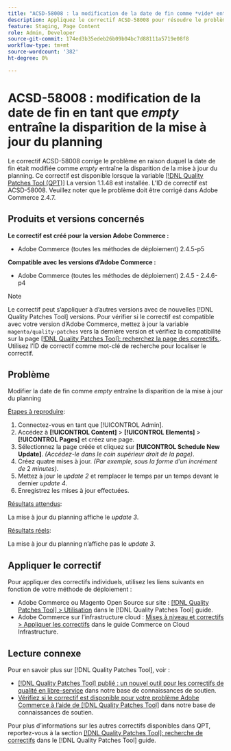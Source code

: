 ```yaml
---
title: "ACSD-58008 : la modification de la date de fin comme *vide* entraîne la disparition de la mise à jour du planning"
description: Appliquez le correctif ACSD-58008 pour résoudre le problème Adobe Commerce en raison duquel la modification de la date de fin comme *vide* entraîne la disparition de la mise à jour du planning.
feature: Staging, Page Content
role: Admin, Developer
source-git-commit: 174ed3b35edeb26b09b04bc7d88111a5719e08f8
workflow-type: tm+mt
source-wordcount: '382'
ht-degree: 0%

---
```


# ACSD-58008 : modification de la date de fin en tant que *empty* entraîne la disparition de la mise à jour du planning

Le correctif ACSD-58008 corrige le problème en raison duquel la date de fin était modifiée comme *empty* entraîne la disparition de la mise à jour du planning. Ce correctif est disponible lorsque la variable [[!DNL Quality Patches Tool (QPT)]](/help/announcements/adobe-commerce-announcements/magento-quality-patches-released-new-tool-to-self-serve-quality-patches.md) La version 1.1.48 est installée. L’ID de correctif est ACSD-58008. Veuillez noter que le problème doit être corrigé dans Adobe Commerce 2.4.7.

## Produits et versions concernés

**Le correctif est créé pour la version Adobe Commerce :**

* Adobe Commerce (toutes les méthodes de déploiement) 2.4.5-p5

**Compatible avec les versions d’Adobe Commerce :**

* Adobe Commerce (toutes les méthodes de déploiement) 2.4.5 - 2.4.6-p4

>[!NOTE]
>
>Le correctif peut s’appliquer à d’autres versions avec de nouvelles [!DNL Quality Patches Tool] versions. Pour vérifier si le correctif est compatible avec votre version d’Adobe Commerce, mettez à jour la variable `magento/quality-patches` vers la dernière version et vérifiez la compatibilité sur la page [[!DNL Quality Patches Tool]: recherchez la page des correctifs.](https://experienceleague.adobe.com/tools/commerce-quality-patches/index.html). Utilisez l’ID de correctif comme mot-clé de recherche pour localiser le correctif.

## Problème

Modifier la date de fin comme *empty* entraîne la disparition de la mise à jour du planning

<u>Étapes à reproduire</u>:

1. Connectez-vous en tant que [!UICONTROL Admin].
1. Accédez à **[!UICONTROL Content]** > **[!UICONTROL Elements]** > **[!UICONTROL Pages]** et créez une page.
1. Sélectionnez la page créée et cliquez sur **[!UICONTROL Schedule New Update]**. *(Accédez-le dans le coin supérieur droit de la page)*.
1. Créez quatre mises à jour. *(Par exemple, sous la forme d’un incrément de* 2 *minutes)*.
1. Mettez à jour le *update 2* et remplacer le temps par un temps devant le dernier *update 4*.
1. Enregistrez les mises à jour effectuées.

<u>Résultats attendus</u>:

La mise à jour du planning affiche le *update 3*.

<u>Résultats réels</u>:

La mise à jour du planning n’affiche pas le *update 3*.

## Appliquer le correctif

Pour appliquer des correctifs individuels, utilisez les liens suivants en fonction de votre méthode de déploiement :

* Adobe Commerce ou Magento Open Source sur site : [[!DNL Quality Patches Tool] > Utilisation](https://experienceleague.adobe.com/docs/commerce-operations/tools/quality-patches-tool/usage.html) dans le [!DNL Quality Patches Tool] guide.
* Adobe Commerce sur l’infrastructure cloud : [Mises à niveau et correctifs > Appliquer les correctifs](https://experienceleague.adobe.com/docs/commerce-cloud-service/user-guide/develop/upgrade/apply-patches.html) dans le guide Commerce on Cloud Infrastructure.

## Lecture connexe

Pour en savoir plus sur [!DNL Quality Patches Tool], voir :

* [[!DNL Quality Patches Tool] publié : un nouvel outil pour les correctifs de qualité en libre-service](/help/announcements/adobe-commerce-announcements/magento-quality-patches-released-new-tool-to-self-serve-quality-patches.md) dans notre base de connaissances de soutien.
* [Vérifiez si le correctif est disponible pour votre problème Adobe Commerce à l’aide de [!DNL Quality Patches Tool]](/help/support-tools/patches-available-in-qpt-tool/check-patch-for-magento-issue-with-magento-quality-patches.md) dans notre base de connaissances de soutien.

Pour plus d’informations sur les autres correctifs disponibles dans QPT, reportez-vous à la section [[!DNL Quality Patches Tool]: recherche de correctifs](https://experienceleague.adobe.com/tools/commerce-quality-patches/index.html) dans le [!DNL Quality Patches Tool] guide.